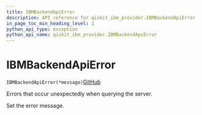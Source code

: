 ```yaml
---
title: IBMBackendApiError
description: API reference for qiskit_ibm_provider.IBMBackendApiError
in_page_toc_min_heading_level: 1
python_api_type: exception
python_api_name: qiskit_ibm_provider.IBMBackendApiError
---
```


# IBMBackendApiError

<span id="qiskit_ibm_provider.IBMBackendApiError" />

`IBMBackendApiError(*message)`[GitHub](https://github.com/qiskit/qiskit-ibm-provider/tree/stable/0.10/qiskit_ibm_provider/exceptions.py "view source code")

Errors that occur unexpectedly when querying the server.

Set the error message.

